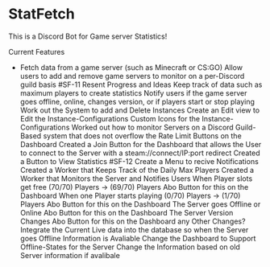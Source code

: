 # StatFetch
This is a Discord Bot for Game server Statistics!

Current Features
- Fetch data from a game server (such as Minecraft or CS:GO)
Allow users to add and remove game servers to monitor on a per-Discord guild basis
#SF-11 Resent Progress and Ideas
Keep track of data such as maximum players to create statistics
Notify users if the game server goes offline, online, changes version, or if players start or stop playing
Work out the System to add and Delete Instances
Create an Edit view to Edit the Instance-Configurations
Custom Icons for the Instance-Configurations
Worked out how to monitor Servers on a Discord Guild-Based system that does not overflow the Rate Limit
Buttons on the Dashboard
Created a Join Button for the Dashboard that allows the User to connect to the Server with a steam://connect/IP:port redirect
Created a Button to View Statistics
#SF-12 Create a Menu to recive Notifications
Created a Worker that Keeps Track of the Daily Max Players
Created a Worker that Monitors the Server and Notifies Users
When Player slots get free (70/70) Players -> (69/70) Players
Abo Button for this on the Dashboard
When one Player starts playing (0/70) Players -> (1/70) Players
Abo Button for this on the Dashboard
The Server goes Offline or Online
Abo Button for this on the Dashboard
The Server Version Changes
Abo Button for this on the Dashboard
any Other Changes?
Integrate the Current Live data into the database so when the Server goes Offline Information is Avaliable
Change the Dashboard to Support Offline-States for the Server
Change the Information based on old Server information if avalibale
